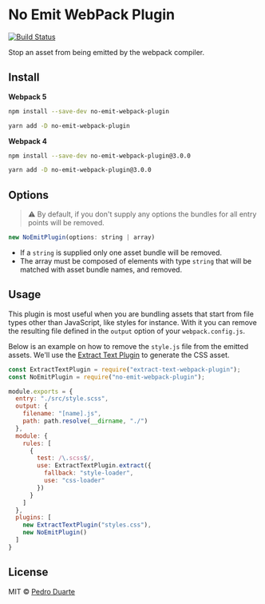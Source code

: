 # No Emit WebPack Plugin

[![Build Status](https://travis-ci.org/xipasduarte/no-emit-webpack-plugin.svg?branch=master)](https://travis-ci.org/xipasduarte/no-emit-webpack-plugin)

Stop an asset from being emitted by the webpack compiler.

## Install

**Webpack 5**

```bash
npm install --save-dev no-emit-webpack-plugin
```

```bash
yarn add -D no-emit-webpack-plugin
```

**Webpack 4**

```bash
npm install --save-dev no-emit-webpack-plugin@3.0.0
```

```bash
yarn add -D no-emit-webpack-plugin@3.0.0
```

## Options

> :warning: By default, if you don't supply any options the bundles for all entry points will be removed.

```js
new NoEmitPlugin(options: string | array)
```

* If a `string` is supplied only one asset bundle will be removed.
* The array must be composed of elements with type `string` that will be matched with asset bundle names, and removed.

## Usage

This plugin is most useful when you are bundling assets that start from file types other than JavaScript, like styles for instance. With it you can remove the resulting file defined in the `output` option of your `webpack.config.js`.

Below is an example on how to remove the `style.js` file from the emitted assets. We'll use the [Extract Text Plugin](https://webpack.js.org/plugins/extract-text-webpack-plugin/) to generate the CSS asset.

```js
const ExtractTextPlugin = require("extract-text-webpack-plugin");
const NoEmitPlugin = require("no-emit-webpack-plugin");

module.exports = {
  entry: "./src/style.scss",
  output: {
    filename: "[name].js",
    path: path.resolve(__dirname, "./")
  },
  module: {
    rules: [
      {
        test: /\.scss$/,
        use: ExtractTextPlugin.extract({
          fallback: "style-loader",
          use: "css-loader"
        })
      }
    ]
  },
  plugins: [
    new ExtractTextPlugin("styles.css"),
    new NoEmitPlugin()
  ]
}
```

## License

MIT © [Pedro Duarte](https://github.com/xipasduarte)
